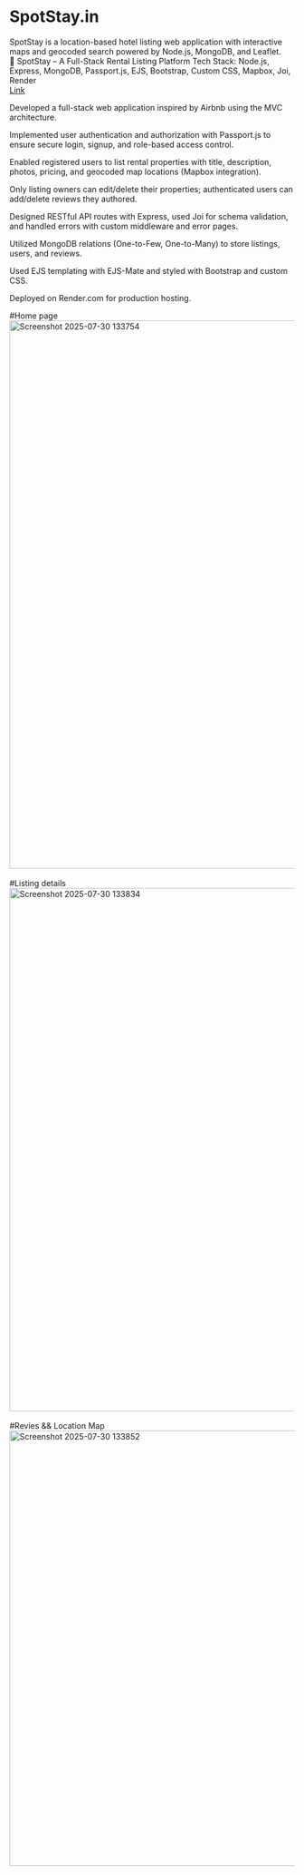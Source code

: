 # SpotStay.in
SpotStay is a location-based hotel listing web application with interactive maps and geocoded search powered by Node.js, MongoDB, and Leaflet.<br/>
🏡 SpotStay – A Full-Stack Rental Listing Platform
Tech Stack: Node.js, Express, MongoDB, Passport.js, EJS, Bootstrap, Custom CSS, Mapbox, Joi, Render<br/>
[Link](spotstay-in.onrender.com)<br/>

Developed a full-stack web application inspired by Airbnb using the MVC architecture.<br/>

Implemented user authentication and authorization with Passport.js to ensure secure login, signup, and role-based access control.<br/>

Enabled registered users to list rental properties with title, description, photos, pricing, and geocoded map locations (Mapbox integration).<br/>

Only listing owners can edit/delete their properties; authenticated users can add/delete reviews they authored.<br/>

Designed RESTful API routes with Express, used Joi for schema validation, and handled errors with custom middleware and error pages.<br/>

Utilized MongoDB relations (One-to-Few, One-to-Many) to store listings, users, and reviews.<br/>

Used EJS templating with EJS-Mate and styled with Bootstrap and custom CSS.<br/>

Deployed on Render.com for production hosting.<br/>

#Home page<br/>
<img width="1895" height="967" alt="Screenshot 2025-07-30 133754" src="https://github.com/user-attachments/assets/cafe862b-2e9b-4c5c-addc-eb983c7948aa" /><br/>
<br/>
#Listing details<br/>
<img width="1879" height="923" alt="Screenshot 2025-07-30 133834" src="https://github.com/user-attachments/assets/dda7f32e-269b-458f-9047-5991244550e8" /><br/>
<br/>
#Revies && Location Map<br/>
<img width="927" height="768" alt="Screenshot 2025-07-30 133852" src="https://github.com/user-attachments/assets/d7128d04-8801-49ad-8e99-ef481c9eff7e" />



